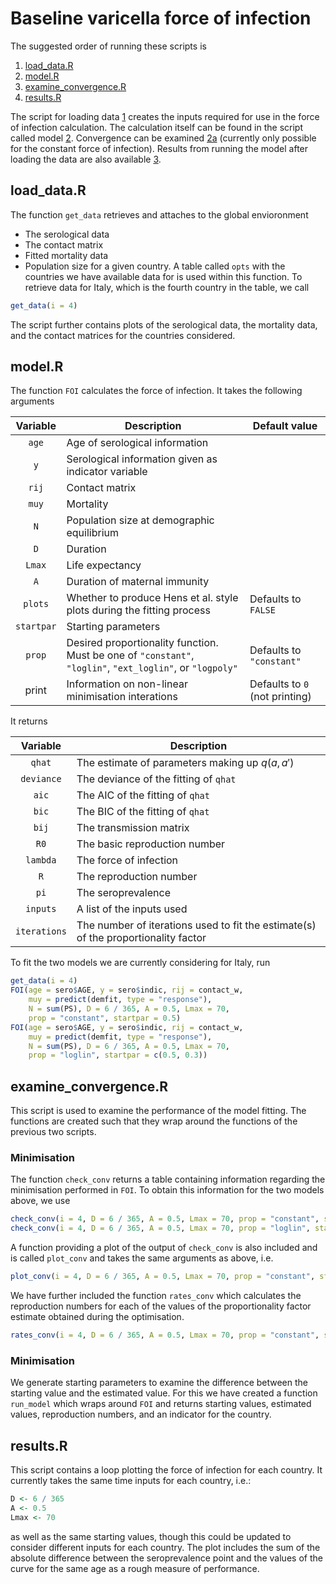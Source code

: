 # Baseline varicella force of infection

The suggested order of running these scripts is
1. [load_data.R](load_data.R)
2. [model.R](model.R)
  1. [examine_convergence.R](examine_convergence.R)
3. [results.R](results.R)

The script for loading data [1](load_data.R) creates the inputs required for use in the force of infection calculation. The calculation itself can be found in the script called model [2](model.R). Convergence can be examined [2a](examine_convergence.R) (currently only possible for the constant force of infection). Results from running the model after loading the data are also available [3](results.R).

## load_data.R
The function `get_data` retrieves and attaches to the global envioronment 
- The serological data
- The contact matrix
- Fitted mortality data
- Population size
for a given country. A table called `opts` with the countries we have available data for is used within this function. To retrieve data for Italy, which is the fourth country in the table, we call 
```R
get_data(i = 4)
```
The script further contains plots of the serological data, the mortality data, and the contact matrices for the countries considered.

## model.R
The function `FOI` calculates the force of infection. It takes the following arguments

| Variable | Description | Default value |
|:--------:|-------------|---------------|
| `age` | Age of serological information | |
| `y` | Serological information given as indicator variable | |
| `rij` | Contact matrix | |
| `muy` | Mortality | |
| `N` | Population size at demographic equilibrium | |
| `D` | Duration | |
| `Lmax` | Life expectancy | |
| `A` | Duration of maternal immunity | |
| `plots` | Whether to produce Hens et al. style plots during the fitting process | Defaults to `FALSE` |
| `startpar` | Starting parameters | |
| `prop` | Desired proportionality function. Must be one of `"constant"`, `"loglin"`, `"ext_loglin"`, or `"logpoly"` | Defaults to `"constant"` |
| print | Information on non-linear minimisation interations | Defaults to `0` (not printing) |

It returns

| Variable | Description |
|:--------:|-------------|
| `qhat` | The estimate of parameters making up $q(a, a')$ |
| `deviance` | The deviance of the fitting of `qhat` |
| `aic` | The AIC of the fitting of `qhat` |
| `bic` | The BIC of the fitting of `qhat` |
| `bij` | The transmission matrix |
| `R0` |  The basic reproduction number |
| `lambda` | The force of infection |
| `R` | The reproduction number |
| `pi` | The seroprevalence |
| `inputs` | A list of the inputs used |
| `iterations` | The number of iterations used to fit the estimate(s) of the proportionality factor |

To fit the two models we are currently considering for Italy, run
```R
get_data(i = 4)
FOI(age = sero$AGE, y = sero$indic, rij = contact_w,
    muy = predict(demfit, type = "response"),
    N = sum(PS), D = 6 / 365, A = 0.5, Lmax = 70, 
    prop = "constant", startpar = 0.5)
FOI(age = sero$AGE, y = sero$indic, rij = contact_w,
    muy = predict(demfit, type = "response"),
    N = sum(PS), D = 6 / 365, A = 0.5, Lmax = 70, 
    prop = "loglin", startpar = c(0.5, 0.3))
```

## examine_convergence.R

This script is used to examine the performance of the model fitting. The functions are created such that they wrap around the functions of the previous two scripts. 

### Minimisation 
The function `check_conv` returns a table containing information regarding the minimisation performed in `FOI`. To obtain this information for the two models above, we use
```R
check_conv(i = 4, D = 6 / 365, A = 0.5, Lmax = 70, prop = "constant", startpar = 0.5)
check_conv(i = 4, D = 6 / 365, A = 0.5, Lmax = 70, prop = "loglin", startpar = c(0.5, 0.3))
```
A function providing a plot of the output of `check_conv` is also included and is called `plot_conv` and takes the same arguments as above, i.e.
```R
plot_conv(i = 4, D = 6 / 365, A = 0.5, Lmax = 70, prop = "constant", startpar = 0.5)
```
We have further included the function `rates_conv` which calculates the reproduction numbers for each of the values of the proportionality factor estimate obtained during the optimisation.
```R
rates_conv(i = 4, D = 6 / 365, A = 0.5, Lmax = 70, prop = "constant", startpar = 0.5)
```
### Minimisation 
We generate starting parameters to examine the difference between the starting value and the estimated value. For this we have created a function `run_model` which wraps around `FOI` and returns starting values, estimated values, reproduction numbers, and an indicator for the country.

## results.R
This script contains a loop plotting the force of infection for each country. It currently takes the same time inputs for each country, i.e.:
```R
D <- 6 / 365
A <- 0.5
Lmax <- 70
```
as well as the same starting values, though this could be updated to consider different inputs for each country. The plot includes the sum of the absolute difference between the seroprevalence point and the values of the curve for the same age as a rough measure of performance.
